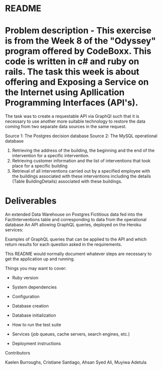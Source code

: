 # README

# Problem description - This exercise is from the Week 8 of the "Odyssey" program offered by CodeBoxx. This code is written in c# and ruby on rails. The task this week is about offering and Exposing a Service on the Internet using Apllication Programming Interfaces (API's).

The task was to create a requestable API via GraphQl such that it is necessary to use another more suitable technology to restore the data coming from two separate data sources in the same request.

Source 1: The Postgres decision database
Source 2: The MySQL operational database

1. Retrieving the address of the building, the beginning and the end of the intervention for a specific intervention.
2. Retrieving customer information and the list of interventions that took place for a specific building
3. Retrieval of all interventions carried out by a specified employee with the buildings associated with these interventions including the details (Table BuildingDetails) associated with these buildings.


# Deliverables

An extended Data Warehouse on Postgres 
Fictitious data fed into the FactInterventions table and corresponding to data from the operational database
An API allowing GraphQL queries, deployed on the Heroku services:

Examples of GraphQL queries that can be applied to the API and which return results for each question asked in the requirements.


This README would normally document whatever steps are necessary to get the
application up and running.

Things you may want to cover:

* Ruby version

* System dependencies

* Configuration

* Database creation

* Database initialization

* How to run the test suite

* Services (job queues, cache servers, search engines, etc.)

* Deployment instructions

Contributors

Kaelen Burroughs, Cristiane Santiago, Ahsan Syed Ali, Muyiwa Adetula
